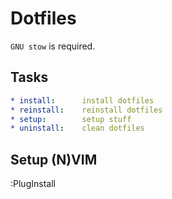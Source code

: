 # Dotfiles

`GNU stow` is required.

## Tasks
```yaml
* install:      install dotfiles
* reinstall:    reinstall dotfiles
* setup:        setup stuff
* uninstall:    clean dotfiles
```

## Setup (N)VIM
:PlugInstall
